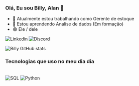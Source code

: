 ### Olá, Eu sou Billy, Alan  👋

- 🔭 Atualmente estou trabalhando como Gerente de estoque
- 🌱 Estou aprendendo Analise de dados (Em formação)
- 😄 Ele / dele

[![Linkedin](https://img.shields.io/badge/LinkedIn-0077B5?style=for-the-badge&logo=linkedin&logoColor=white)](https://www.linkedin.com/in/alanbillyteixeirareis/)
[![Discord](https://img.shields.io/badge/Discord-7289DA?style=for-the-badge&logo=discord&logoColor=white)]()

![Billy GitHub stats](https://github-readme-stats.vercel.app/api?username=billyanalytics&show_icons=true&theme=radical)

### Tecnologias que uso no meu dia dia 
<div style="display: inline_block"><br/>
    <img align="center" alt=SQL src="https://img.shields.io/badge/PostgreSQL-316192?style=for-the-badge&logo=postgresql&logoColor=white"/>
    <img align="center" alt=Python src="https://img.shields.io/badge/Python-14354C?style=for-the-badge&logo=python&logoColor=white"/>
 
</div><br/>
